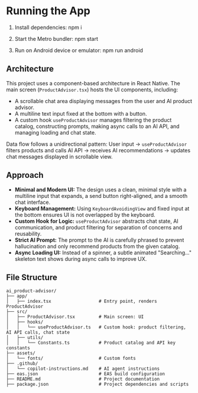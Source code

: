 # Running the App

1. Install dependencies:
   npm i

2. Start the Metro bundler:
   npm start

3. Run on Android device or emulator:
   npm run android


## Architecture
This project uses a component-based architecture in React Native. The main screen (`ProductAdvisor.tsx`) hosts the UI components, including:

- A scrollable chat area displaying messages from the user and AI product advisor.
- A multiline text input fixed at the bottom with a button.
- A custom hook `useProductAdvisor` manages filtering the product catalog, constructing prompts, making async calls to an AI API, and managing loading and chat state.

Data flow follows a unidirectional pattern:
User input → `useProductAdvisor` filters products and calls AI API → receives AI recommendations → updates chat messages displayed in scrollable view.

## Approach
- **Minimal and Modern UI:** The design uses a clean, minimal style with a multiline input that expands, a send button right-aligned, and a smooth chat interface.
- **Keyboard Management:** Using `KeyboardAvoidingView` and fixed input at the bottom ensures UI is not overlapped by the keyboard.
- **Custom Hook for Logic:** `useProductAdvisor` abstracts chat state, AI communication, and product filtering for separation of concerns and reusability.
- **Strict AI Prompt:** The prompt to the AI is carefully phrased to prevent hallucination and only recommend products from the given catalog.
- **Async Loading UI:** Instead of a spinner, a subtle animated "Searching..." skeleton text shows during async calls to improve UX.

## File Structure
```
ai_product-advisor/
├── app/
│   ├── index.tsx                  # Entry point, renders ProductAdvisor
├── src/
│   ├── ProductAdvisor.tsx         # Main screen: UI
│   ├── hooks/
│   │   └── useProductAdvisor.ts   # Custom hook: product filtering, AI API calls, chat state
│   ├── utils/
│   │   └── Constants.ts           # Product catalog and API key constants
├── assets/
│   └── fonts/                     # Custom fonts
├── .github/
│   └── copilot-instructions.md    # AI agent instructions
├── eas.json                       # EAS build configuration
├── README.md                      # Project documentation
├── package.json                   # Project dependencies and scripts
```
